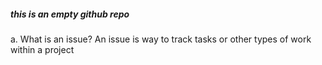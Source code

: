  ##### this is an empty github repo
a. What is an issue?
An issue is way to track tasks or other types of work within a project
